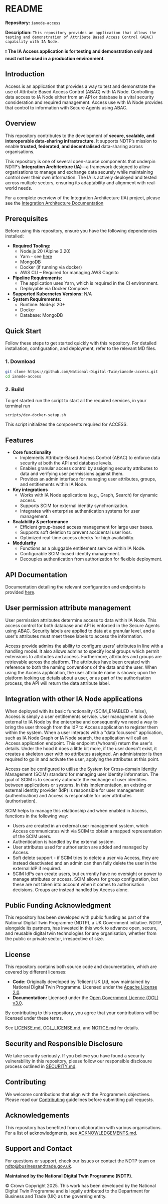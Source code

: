 # README

**Repository:** `ianode-access`

**Description:** `This repository provides an application that allows the testing and demonstration of Attribute Based Access Control (ABAC) capability with IA Node.`

<!-- SPDX-License-Identifier: Apache-2.0 AND OGL-UK-3.0 -->

❗️ **The IA Access application is for testing and demonstration only and must not be used in a production environment**.

## Introduction
Access is an application that provides a way to test and demonstrate the use of Attribute Based Access Control (ABAC) with IA Node. Controlling data access to IA Node either from an API or database is a vital security consideration and required management. Access use with IA Node provides that control to information with Secure Agents using ABAC.

## Overview
This repository contributes to the development of **secure, scalable, and interoperable data-sharing infrastructure**. It supports NDTP’s mission to enable **trusted, federated, and decentralised** data-sharing across organisations.

This repository is one of several open-source components that underpin NDTP’s **Integration Architecture (IA)**—a framework designed to allow organisations to manage and exchange data securely while maintaining control over their own information. The IA is actively deployed and tested across multiple sectors, ensuring its adaptability and alignment with real-world needs.

For a complete overview of the Integration Architecture (IA) project, please see the [Integration Architecture Documentation](https://github.com/National-Digital-Twin/integration-architecture-documentation)

## Prerequisites
Before using this repository, ensure you have the following dependencies installed:
- **Required Tooling:**
  - Node.js 20 (Alpine 3.20)
  - Yarn - see [here](development.md)
  - MongoDB
  - Docker (if running via docker)
  - AWS CLI – Required for managing AWS Cognito
- **Pipeline Requirements:**
  - The application uses Yarn, which is required in the CI environment.
  - Deployable via Docker Compose
- **Supported Kubernetes Versions:** N/A
- **System Requirements:**
  - Runtime: Node.js 20+ 
  - Docker
  - Database: MongoDB

## Quick Start
Follow these steps to get started quickly with this repository. For detailed installation, configuration, and deployment, refer to the relevant MD files.

### 1. Download
```sh  
git clone https://github.com/National-Digital-Twin/ianode-access.git
cd ianode-access
```
### 2. Build
To get started run the script to start all the required services, in your terminal run

```sh
scripts/dev-docker-setup.sh
```
This script initializes the components required for ACCESS.

## Features
- **Core functionality**
  - Implements Attribute-Based Access Control (ABAC) to enforce data security at both the API and database levels. 
  - Enables granular access control by assigning security attributes to data and verifying user permissions against them. 
  - Provides an admin interface for managing user attributes, groups, and entitlements within IA Node.
- **Key integrations**
  - Works with IA Node applications (e.g., Graph, Search) for dynamic access. 
  - Supports SCIM for external identity synchronization. 
  - Integrates with enterprise authentication systems for user management.
- **Scalability & performance**
  - Efficient group-based access management for large user bases. 
  - Supports soft deletion to prevent accidental user loss. 
  - Optimized real-time access checks for high availability.
- **Modularity**
  - Functions as a pluggable entitlement service within IA Node. 
  - Configurable SCIM-based identity management. 
  - Decouples authentication from authorization for flexible deployment.

## API Documentation
Documentation detailing the relevant configuration and endpoints is provided [here](docs/api.md).

## User permission attribute management
User permission attributes determine access to data within IA Node. This
access control for both database and API is enforced in the Secure Agents using
ABAC. Security labels are applied to data at a granular level, and a user's
attributes must meet these labels to access the information.

Access provide admins the ability to configure users' attributes in line with a
handling model. It also allows admins to specify local groups which permit
extensions to attributes and access. Furthermore, attributes and groups are
retrievable across the platform. The attributes have been created with
reference to both the naming conventions of the data and the user. When using
the Access application, the user attribute name is shown; upon the platform
looking up details about a user, or as part of the authorisation process, the
API will return the data attribute label.

## Integration with other IA Node applications
When deployed with its basic functionality (SCIM_ENABLED = false), Access is simply
a user entitlements service. User management is done external to IA Node by the
enterprise and consequently we need a way to bring the user through from the IdP
to Access application to register them within the system. When a user interacts with a "data
focussed" application, such as IA Node Graph or IA Node search, the application
will call an Access application endpoint. This endpoint (/whoami) return the user's details.
Under the hood it does a little bit more, if the user doesn't exist, it creates
a skeleton user with no attributes assigned. An administrator is then required
to go in and activate the user, applying the attributes at this point.

Access can be configured to utilise the System for Cross-domain Identity
Management (SCIM) standard for managing user identity information. The goal of
SCIM is to securely automate the exchange of user identities between
applications or systems. In this implementation, an existing or external
identity provider (IdP) is responsible for user management (authentication) and
Access is responsible for user attributes (authorisation).

SCIM helps to manage this relationship and when enabled in Access, functions in
the following way:

- Users are created in an external user management system, which Access
  communicates with via SCIM to obtain a mapped representation of the SCIM users.
- Authentication is handled by the external system.
- User attributes used for authorisation are added and managed by Access.
- Soft delete support - if SCIM tries to delete a user via Access, they are
  instead deactivated and an admin can then fully delete the user in the
  external IdP if required.
- SCIM IdPs can create users, but currently have no oversight or power to
  manage attributes or access. SCIM allows for group configuration, but these
  are not taken into account when it comes to authorisation decisions. Groups
  are instead handled by Access alone.

## Public Funding Acknowledgment
This repository has been developed with public funding as part of the National Digital Twin Programme (NDTP), a UK Government initiative. NDTP, alongside its partners, has invested in this work to advance open, secure, and reusable digital twin technologies for any organisation, whether from the public or private sector, irrespective of size.

## License
This repository contains both source code and documentation, which are covered by different licenses:
- **Code:** Originally developed by Telicent UK Ltd, now maintained by National Digital Twin Programme. Licensed under the [Apache License 2.0](LICENSE.md).
- **Documentation:** Licensed under the [Open Government Licence (OGL) v3.0](OGL_LICENSE.md).

By contributing to this repository, you agree that your contributions will be licensed under these terms.

See [LICENSE.md](LICENSE.md), [OGL_LICENSE.md](OGL_LICENSE.md), and [NOTICE.md](NOTICE.md) for details.

## Security and Responsible Disclosure
We take security seriously. If you believe you have found a security vulnerability in this repository, please follow our responsible disclosure process outlined in [SECURITY.md](SECURITY.md).

## Contributing
We welcome contributions that align with the Programme’s objectives. Please read our [Contributing](CONTRIBUTING.md) guidelines before submitting pull requests.

## Acknowledgements
This repository has benefited from collaboration with various organisations. For a list of acknowledgments, see [ACKNOWLEDGEMENTS.md](ACKNOWLEDGEMENTS.md).

## Support and Contact
For questions or support, check our Issues or contact the NDTP team on ndtp@businessandtrade.gov.uk.

**Maintained by the National Digital Twin Programme (NDTP).**

© Crown Copyright 2025. This work has been developed by the National Digital Twin Programme and is legally attributed to the Department for Business and Trade (UK) as the governing entity.
